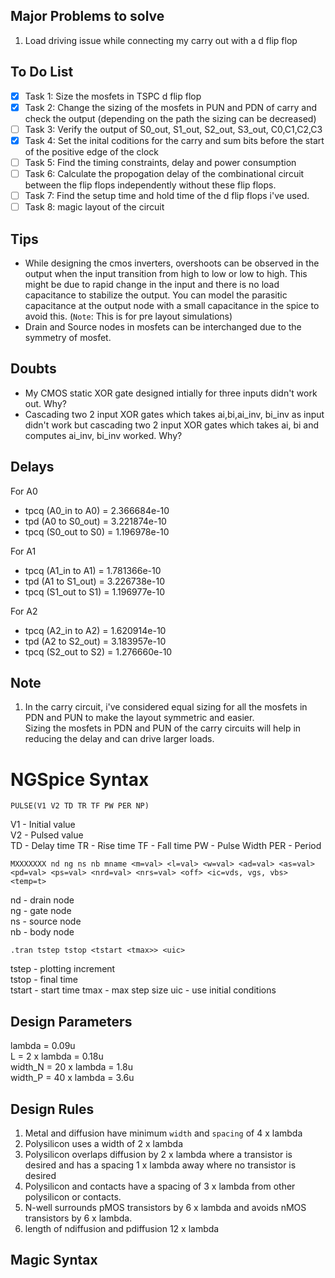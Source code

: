 ## Major Problems to solve
1. Load driving issue while connecting my carry out with a d flip flop

## To Do List

- [x] Task 1: Size the mosfets in TSPC d flip flop
- [x] Task 2: Change the sizing of the mosfets in PUN and PDN of carry and check the output (depending on the path the sizing can be decreased)
- [ ] Task 3: Verify the output of S0_out, S1_out, S2_out, S3_out, C0,C1,C2,C3
- [x] Task 4: Set the inital coditions for the carry and sum bits before the start of the positive edge of the clock
- [ ] Task 5: Find the timing constraints, delay and power 
consumption
- [ ] Task 6: Calculate the propogation delay of the combinational circuit between the flip flops independently without these flip flops.
- [ ] Task 7: Find the setup time and hold time of the d flip flops i've used.
- [ ] Task 8: magic layout of the circuit

## Tips
- While designing the cmos inverters, overshoots can be observed in the output when the input transition from high to low or low to high.  This might be due to rapid change in the input and there is no load capacitance to stabilize the output. You can model the parasitic capacitance at the output node with a small capacitance in the spice to avoid this. (`Note`: This is for pre layout simulations)
- Drain and Source nodes in mosfets can be interchanged due to the symmetry of mosfet.

## Doubts
- My CMOS static XOR gate designed intially for three inputs didn't work out. Why?
- Cascading two 2 input XOR gates which takes ai,bi,ai_inv, bi_inv as input didn't work but cascading two 2 input XOR gates which takes ai, bi and computes ai_inv, bi_inv worked. Why?

## Delays
For A0
- tpcq (A0_in to A0)               =  2.366684e-10
- tpd  (A0 to S0_out)               =  3.221874e-10
- tpcq (S0_out to S0)                =  1.196978e-10

For A1
- tpcq (A1_in to A1)               =  1.781366e-10
- tpd  (A1 to S1_out)               =  3.226738e-10
- tpcq (S1_out to S1)               =  1.196977e-10

For A2 
- tpcq (A2_in to A2)                =  1.620914e-10
- tpd  (A2 to S2_out)               =  3.183957e-10
- tpcq (S2_out to S2)               =  1.276660e-10


## Note
1. In the carry circuit, i've considered equal sizing for all the mosfets in PDN and PUN to make the layout symmetric and easier.  
Sizing the mosfets in PDN and PUN of the carry circuits will help in reducing the delay and can drive larger loads.

# NGSpice Syntax

`PULSE(V1 V2 TD TR TF PW PER NP)`

V1 - Initial value  
V2 - Pulsed value  
TD - Delay time 
TR - Rise time
TF - Fall time
PW - Pulse Width
PER - Period  

`MXXXXXXX nd ng ns nb mname <m=val> <l=val> <w=val> <ad=val> <as=val> <pd=val> <ps=val> <nrd=val> <nrs=val> <off> <ic=vds, vgs, vbs> <temp=t>`

nd - drain node  
ng - gate node  
ns - source node   
nb - body node  

`.tran tstep tstop <tstart <tmax>> <uic>`

tstep - plotting increment  
tstop - final time  
tstart - start time 
tmax - max step size 
uic -  use initial conditions

## Design Parameters
lambda = 0.09u  
L = 2 x lambda = 0.18u  
width_N = 20 x lambda = 1.8u  
width_P = 40 x lambda = 3.6u

## Design Rules
1. Metal and diffusion have minimum `width` and `spacing` of 4 x lambda
2. Polysilicon uses a width of 2 x lambda
3. Polysilicon overlaps diffusion by 2 x lambda where a transistor is desired and has a spacing 1 x lambda away where no transistor is desired
4. Polysilicon and contacts have a spacing of 3 x lambda  from other polysilicon or contacts.
5. N-well surrounds pMOS transistors by 6 x lambda and avoids nMOS transistors by 6 x lambda.
6. length of ndiffusion and pdiffusion 12 x lambda  



## Magic Syntax